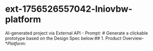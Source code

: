 # ext-1756526557042-lniovbw-platform
AI-generated project via External API - Prompt: # Generate a clickable prototype based on the Design Spec below:## 1. Product Overview- **Platform:*
